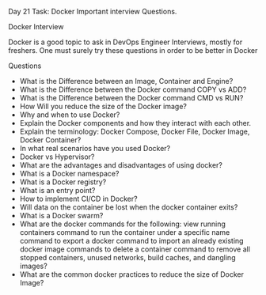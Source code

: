 Day 21 Task: Docker Important interview Questions.

Docker Interview

Docker is a good topic to ask in DevOps Engineer Interviews, mostly for freshers. One must surely try these questions in order to be better in Docker

Questions
- What is the Difference between an Image, Container and Engine?
- What is the Difference between the Docker command COPY vs ADD?
- What is the Difference between the Docker command CMD vs RUN?
- How Will you reduce the size of the Docker image?
- Why and when to use Docker?
- Explain the Docker components and how they interact with each other.
- Explain the terminology: Docker Compose, Docker File, Docker Image, Docker Container?
- In what real scenarios have you used Docker?
- Docker vs Hypervisor?
- What are the advantages and disadvantages of using docker?
- What is a Docker namespace?
- What is a Docker registry?
- What is an entry point?
- How to implement CI/CD in Docker?
- Will data on the container be lost when the docker container exits?
- What is a Docker swarm?
- What are the docker commands for the following:
  view running containers
  command to run the container under a specific name
  command to export a docker
  command to import an already existing docker image
  commands to delete a container
  command to remove all stopped containers, unused networks, build caches, and dangling images?
- What are the common docker practices to reduce the size of Docker Image?
